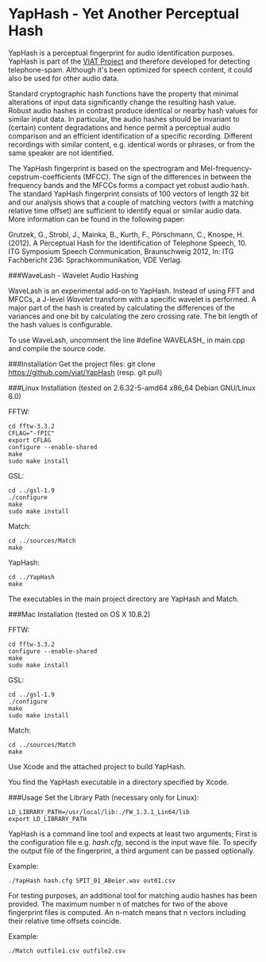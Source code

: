 YapHash - Yet Another Perceptual Hash
======================================

YapHash is a perceptual fingerprint for audio identification purposes. 
YapHash is part of the [VIAT Project](http://viat.fh-koeln.de/) and therefore developed for detecting telephone-spam. 
Although it's been optimized for speech content, it could also be used for other audio data.  

Standard cryptographic hash functions have the property that minimal alterations of input data 
significantly change the resulting hash value. 
Robust audio hashes in contrast produce identical or nearby hash values for similar input data. 
In particular, the audio hashes should be invariant to (certain) content degradations and hence permit 
a perceptual audio comparison and an efficient identification of a specific recording. 
Different recordings with similar content, e.g. identical words or phrases, or from the same speaker are not identified.

The YapHash fingerprint is based on the spectrogram and Mel-frequency-cepstrum-coefficients (MFCC).  The sign of the differences in between the frequency bands and the MFCCs forms a compact yet robust audio hash. The standard YapHash fingerprint consists of 100 vectors of length 32 bit and our analysis shows that a couple of matching vectors (with a matching relative time offset) are sufficient to identify equal or similar audio data. More information can be found in the following paper:

Grutzek, G., Strobl, J., Mainka, B., Kurth, F., Pörschmann, C., Knospe, H. (2012). A Perceptual Hash for the Identification of Telephone Speech, 10. ITG Symposium Speech Communication, Braunschweig 2012, In: ITG Fachbericht 236: Sprachkommunikation, VDE Verlag.

###WaveLash - Wavelet Audio Hashing

WaveLash is an experimental add-on to YapHash. Instead of using FFT and MFCCs, a J-level *Wavelet* transform with a specific wavelet is performed.
A major part of the hash is created by calculating the differences of the variances and one bit by calculating the zero crossing rate.
The bit length of the hash values is configurable.

To use WaveLash, uncomment the line #define WAVELASH_ in main.cpp and compile the source code.

###Installation 
Get the project files:
git clone https://github.com/viat/YapHash
(resp. git pull)


###Linux Installation 
(tested on 2.6.32-5-amd64 x86_64 Debian GNU/Linux 6.0)

FFTW:

    cd fftw-3.3.2
    CFLAG="-fPIC"
    export CFLAG
    configure --enable-shared
    make
    sudo make install

GSL:

    cd ../gsl-1.9
    ./configure
    make
    sudo make install

Match:

    cd ../sources/Match
    make

YapHash:

    cd ../YapHash
    make

The executables in the main project directory are YapHash and Match.

###Mac Installation 
(tested on OS X 10.8.2)

FFTW:

    cd fftw-3.3.2
    configure --enable-shared
    make
    sudo make install
	
GSL:

    cd ../gsl-1.9
    ./configure
    make
    sudo make install
	
Match:	

    cd ../sources/Match
    make
  
Use Xcode and the attached project to build YapHash.

You find the YapHash executable in a directory specified by Xcode.


###Usage
Set the Library Path (necessary only for Linux):

    LD_LIBRARY_PATH=/usr/local/lib:./FW_1.3.1_Lin64/lib
    export LD_LIBRARY_PATH

YapHash is a command line tool and expects at least two arguments; 
First is the configuration file e.g. _hash.cfg_, second is the input wave file. 
To specify the output file of the fingerprint, a third argument can be passed optionally. 

Example:

    ./YapHash hash.cfg SPIT_01_ABeier.wav out01.csv
    
For testing purposes, an additional tool for matching audio hashes has been provided. The maximum number n of matches for two of the above fingerprint files is computed. An n-match means that n vectors including their relative time offsets coincide.

Example:

    ./Match outfile1.csv outfile2.csv
